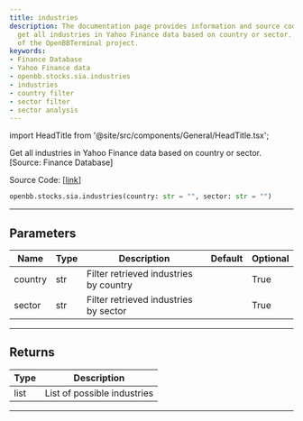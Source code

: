 ```yaml
---
title: industries
description: The documentation page provides information and source code on how to
  get all industries in Yahoo Finance data based on country or sector. This is part
  of the OpenBBTerminal project.
keywords:
- Finance Database
- Yahoo Finance data
- openbb.stocks.sia.industries
- industries
- country filter
- sector filter
- sector analysis
---
```


import HeadTitle from '@site/src/components/General/HeadTitle.tsx';

<HeadTitle title="stocks.sia.industries - Reference | OpenBB SDK Docs" />

Get all industries in Yahoo Finance data based on country or sector. [Source: Finance Database]

Source Code: [[link](https://github.com/OpenBB-finance/OpenBB/tree/main/openbb_terminal/stocks/sector_industry_analysis/financedatabase_model.py#L69)]

```python
openbb.stocks.sia.industries(country: str = "", sector: str = "")
```

---

## Parameters

| Name | Type | Description | Default | Optional |
| ---- | ---- | ----------- | ------- | -------- |
| country | str | Filter retrieved industries by country |  | True |
| sector | str | Filter retrieved industries by sector |  | True |


---

## Returns

| Type | Description |
| ---- | ----------- |
| list | List of possible industries |
---
